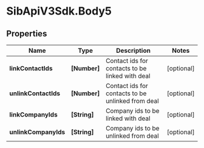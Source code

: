 # SibApiV3Sdk.Body5

## Properties
Name | Type | Description | Notes
------------ | ------------- | ------------- | -------------
**linkContactIds** | **[Number]** | Contact ids for contacts to be linked with deal | [optional] 
**unlinkContactIds** | **[Number]** | Contact ids for contacts to be unlinked from deal | [optional] 
**linkCompanyIds** | **[String]** | Company ids to be linked with deal | [optional] 
**unlinkCompanyIds** | **[String]** | Company ids to be unlinked from deal | [optional] 


